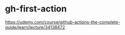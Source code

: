 # gh-first-action
https://udemy.com/course/github-actions-the-complete-guide/learn/lecture/34138472
